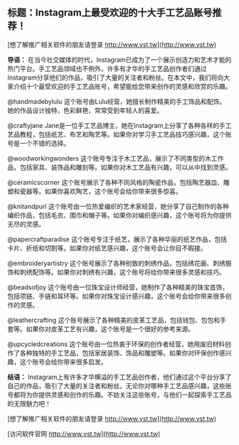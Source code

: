 ## **标题：Instagram上最受欢迎的十大手工艺品账号推荐！**

[想了解推广相关软件的朋友请登录 http://www.vst.tw](http://www.vst.tw)

**导语：**
在当今社交媒体的时代，Instagram已成为了一个展示创造力和艺术才能的热门平台。手工艺品领域也不例外，许多有才华的手工艺品创作者们通过Instagram分享他们的作品，吸引了大量的关注者和粉丝。在本文中，我们将向大家介绍十个最受欢迎的手工艺品账号，希望能给您带来创作的灵感和欣赏的乐趣。

@handmadebylulu
这个账号由Lulu经营，她擅长制作精美的手工饰品和配饰。她的作品设计独特，色彩鲜艳，常常受到年轻人的喜爱。

@craftyjane
Jane是一位手工艺品博主，她在Instagram上分享了各种各样的手工艺品教程，包括纸艺、布艺和陶艺等。如果你对学习手工艺品技巧感兴趣，这个账号是一个不错的选择。

@woodworkingwonders
这个账号专注于木工艺品，展示了不同类型的木工作品，包括家具、装饰品和雕刻等。如果你对木工艺品有兴趣，可以从中找到灵感。

@ceramicscorner
这个账号展示了各种不同风格的陶瓷作品，包括陶艺器皿、雕塑和瓷器等。如果你喜欢陶艺，这个账号会给你带来很多惊喜。

@knitandpurl
这个账号由一位热爱编织的艺术家经营，她分享了自己制作的各种编织作品，包括毛衣、围巾和帽子等。如果你对编织感兴趣，这个账号将为你提供无尽的灵感。

@papercraftparadise
这个账号专注于纸艺，展示了各种华丽的纸艺作品，包括卡片、折纸和切割等。如果你对纸艺感兴趣，这个账号会让你目不暇接。

@embroideryartistry
这个账号展示了各种别致的刺绣作品，包括绣花画、刺绣服饰和刺绣配饰等。如果你对刺绣有兴趣，这个账号将给你带来很多灵感和技巧。

@beadsofjoy
这个账号由一位珠宝设计师经营，她制作了各种精美的珠宝首饰，包括项链、手链和耳环等。如果你对珠宝设计感兴趣，这个账号会给你带来很多创作的灵感。

@leathercrafting
这个账号展示了各种精美的皮革工艺品，包括钱包、包包和手套等。如果你对皮革工艺有兴趣，这个账号是一个很好的参考来源。

@upcycledcreations
这个账号由一位热衷于环保的创作者经营，她用废旧材料创作了各种独特的手工艺品，包括家居装饰、饰品和雕塑等。如果你对环保创作感兴趣，这个账号会给你带来很多启发。

**结语：**
Instagram上有许多才华横溢的手工艺品创作者，他们通过这个平台分享了自己的作品，吸引了大量的关注者和粉丝。无论你对哪种手工艺品感兴趣，这些账号都将为你提供灵感和创作的乐趣。不妨关注这些账号，与他们一起探索手工艺品的无限魅力吧！

[想了解推广相关软件的朋友请登录 http://www.vst.tw](http://www.vst.tw)


[访问软件官网 http://www.vst.tw](http://www.vst.tw)
